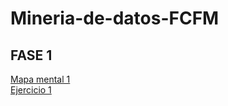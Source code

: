 # Mineria-de-datos-FCFM
## FASE 1  
[Mapa mental 1](https://github.com/Ragres/Mineria-de-datos-FCFM/blob/master/Mapa_mental_Alanis_Mares_1821920.pdf)  
[Ejercicio 1](https://github.com/Ragres/Mineria-de-datos-FCFM/blob/master/Laboratorio%201%20MD.ipynb)
